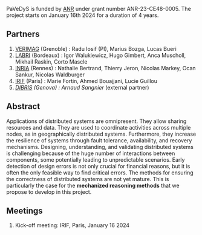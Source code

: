 PaVeDyS is funded by [ANR](https://anr.fr/) under grant number ANR-23-CE48-0005. The project starts on January 16th 2024 for a duration of 4 years. 

## Partners
1. [VERIMAG](https://www-verimag.imag.fr) (Grenoble) : Radu Iosif (PI), Marius Bozga, Lucas Bueri
2. [LABRI](https://www.labri.fr/) (Bordeaux) : Igor Walukiewicz, Hugo Gimbert, Anca Muscholl, Mikhail Raskin, Corto Mascle
3. [INRIA](https://www.inria.fr/fr/centre-inria-universite-rennes) (Rennes) : Nathalie Bertrand, Thierry Jeron, Nicolas Markey, Ocan Sankur, Nicolas Waldburger
4. [IRIF](https://www.irif.fr/) (Paris) : Marie Fortin, Ahmed Bouajjani, Lucie Guillou
5. *[DIBRIS](https://dibris.unige.it/en) (Genova) : Arnaud Sangnier* (external partner)

## Abstract
Applications of distributed systems are omnipresent. They allow sharing resources and data. They are used to coordinate activities across multiple nodes, as in geographically distributed systems. Furthermore, they increase the resilience of systems through fault tolerance, availability, and recovery mechanisms. Designing, understanding, and validating distributed systems is challenging because of the huge number of interactions between components, some potentially leading to unpredictable scenarios. Early detection of design errors is not only crucial for financial reasons, but it is often the only feasible way to find critical errors. The methods for ensuring the correctness of distributed systems are not yet mature. This is particularly the case for the **mechanized reasoning methods** that we propose to develop in this project.

## Meetings

1. Kick-off meeting: IRIF, Paris, January 16 2024
